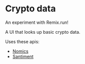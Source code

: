 # Crypto data

An experiment with Remix.run!

A UI that looks up basic crypto data.

Uses these apis:

- [Nomics](https://nomics.com/)
- [Santiment](https://santiment.net/)
